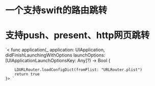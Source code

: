 一个支持swift的路由跳转
==
# 支持push、present、http网页跳转
`< func application(_ application: UIApplication, didFinishLaunchingWithOptions launchOptions: [UIApplicationLaunchOptionsKey: Any]?) -> Bool {
        
        LDURLRouter.loadConfigDict(fromPlist: "URLRouter.plist")
        return true
    }> `
